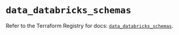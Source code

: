 # `data_databricks_schemas`

Refer to the Terraform Registry for docs: [`data_databricks_schemas`](https://registry.terraform.io/providers/databricks/databricks/1.75.0/docs/data-sources/schemas).
